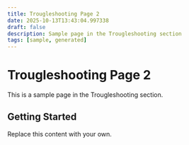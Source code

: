 ```yaml
---
title: Trougleshooting Page 2
date: 2025-10-13T13:43:04.997338
draft: false
description: Sample page in the Trougleshooting section
tags: [sample, generated]
---
```


# Trougleshooting Page 2

This is a sample page in the Trougleshooting section.

## Getting Started

Replace this content with your own.

<!-- TODO: Replace this sample content -->
